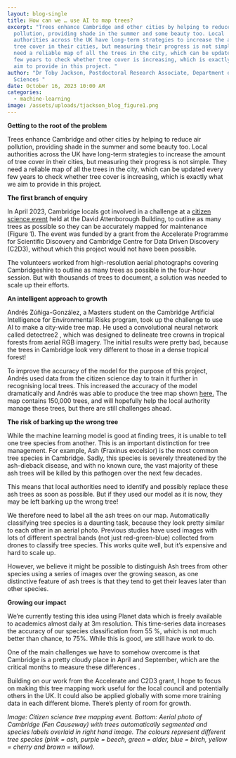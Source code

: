 ```yaml
---
layout: blog-single
title: How can we … use AI to map trees?
excerpt: "Trees enhance Cambridge and other cities by helping to reduce air
  pollution, providing shade in the summer and some beauty too. Local
  authorities across the UK have long-term strategies to increase the amount of
  tree cover in their cities, but measuring their progress is not simple. They
  need a reliable map of all the trees in the city, which can be updated every
  few years to check whether tree cover is increasing, which is exactly what we
  aim to provide in this project. "
author: "Dr Toby Jackson, Postdoctoral Research Associate, Department of Plant
  Sciences "
date: October 16, 2023 10:00 AM
categories:
  - machine-learning
image: /assets/uploads/tjackson_blog_figure1.png
---
```

**Getting to the root of the problem**

Trees enhance Cambridge and other cities by helping to reduce air pollution, providing shade in the summer and some beauty too. Local authorities across the UK have long-term strategies to increase the amount of tree cover in their cities, but measuring their progress is not simple. They need a reliable map of all the trees in the city, which can be updated every few years to check whether tree cover is increasing, which is exactly what we aim to provide in this project. 

**The first branch of enquiry**

In April 2023, Cambridge locals got involved in a challenge at a [citizen science event](https://www.cambridgeconservation.org/cambridge-festival/) held at the David Attenborough Building, to outline as many trees as possible so they can be accurately mapped for maintenance (Figure 1). The event was funded by a grant from the Accelerate Programme for Scientific Discovery and Cambridge Centre for Data Driven Discovery (C2D3), without which this project would not have been possible.

The volunteers worked from high-resolution aerial photographs covering Cambridgeshire to outline as many trees as possible in the four-hour session. But with thousands of trees to document, a solution was needed to scale up their efforts.

**An intelligent approach to growth**

Andrés Zúñiga-González, a Masters student on the Cambridge Artificial Intelligence for Environmental Risks program, took up the challenge to use AI to make a city-wide tree map. He used a convolutional neural network called detectree2 , which was designed to delineate tree crowns in tropical forests from aerial RGB imagery. The initial results were pretty bad, because the trees in Cambridge look very different to those in a dense tropical forest! 

To improve the accuracy of the model for the purpose of this project, Andrés used data from the citizen science day to train it further in recognising local trees. This increased the accuracy of the model dramatically and Andrés was able to produce the tree map shown [here.](https://boisterous-druid-dd72a4.netlify.app/) The map contains 150,000 trees, and will hopefully help the local authority manage these trees, but there are still challenges ahead.

**The risk of barking up the wrong tree**

While the machine learning model is good at finding trees, it is unable to tell one tree species from another. This is an important distinction for tree management. For example, Ash (Fraxinus excelsior) is the most common tree species in Cambridge. Sadly, this species is severely threatened by the ash-dieback disease, and with no known cure, the vast majority of these ash trees will be killed by this pathogen over the next few decades.

This means that local authorities need to identify and possibly replace these ash trees as soon as possible. But if they used our model as it is now, they may be left barking up the wrong tree!

We therefore need to label all the ash trees on our map. Automatically classifying tree species is a daunting task, because they look pretty similar to each other in an aerial photo. Previous studies have used images with lots of different spectral bands (not just red-green-blue) collected from drones to classify tree species. This works quite well, but it’s expensive and hard to scale up. 

However, we believe it might be possible to distinguish Ash trees from other species using a series of images over the growing season, as one distinctive feature of ash trees is that they tend to get their leaves later than other species.

**Growing our impact**

We’re currently testing this idea using Planet data which is freely available to academics almost daily at 3m resolution. This time-series data increases the accuracy of our species classification from 55 %, which is not much better than chance, to 75%. While this is good, we still have work to do. 

One of the main challenges we have to somehow overcome is that Cambridge is a pretty cloudy place in April and September, which are the critical months to measure these differences . 

Building on our work from the Accelerate and C2D3 grant, I hope to focus on making this tree mapping work useful for the local council and potentially others in the UK. It could also be applied globally with some more training data in each different biome. There’s plenty of room for growth.

*Image: Citizen science tree mapping event. Bottom: Aerial photo of Cambridge (Fen Causeway) with trees automatically segmented and species labels overlaid in right hand image. The colours represent different tree species (pink = ash, purple = beech, green = alder, blue = birch, yellow = cherry and brown = willow).*